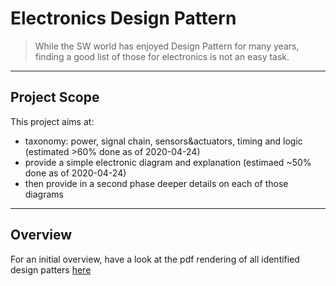 # Electronics Design Pattern
> While the SW world has enjoyed Design Pattern for many years, finding a good list of those for electronics is not an easy task.

---

## Project Scope 

This project aims at:
* taxonomy: power, signal chain, sensors&actuators, timing and logic (estimated >60% done as of 2020-04-24)
* provide a simple electronic diagram and explanation (estimaed ~50% done as of 2020-04-24)
* then provide in a second phase deeper details on each of those diagrams

---

## Overview

For an initial overview, have a look at the pdf rendering of all identified design patters [here](https://raw.githubusercontent.com/matt-chv/electronics-design-patterns/master/out/card_deck_single_sheet.pdf)
